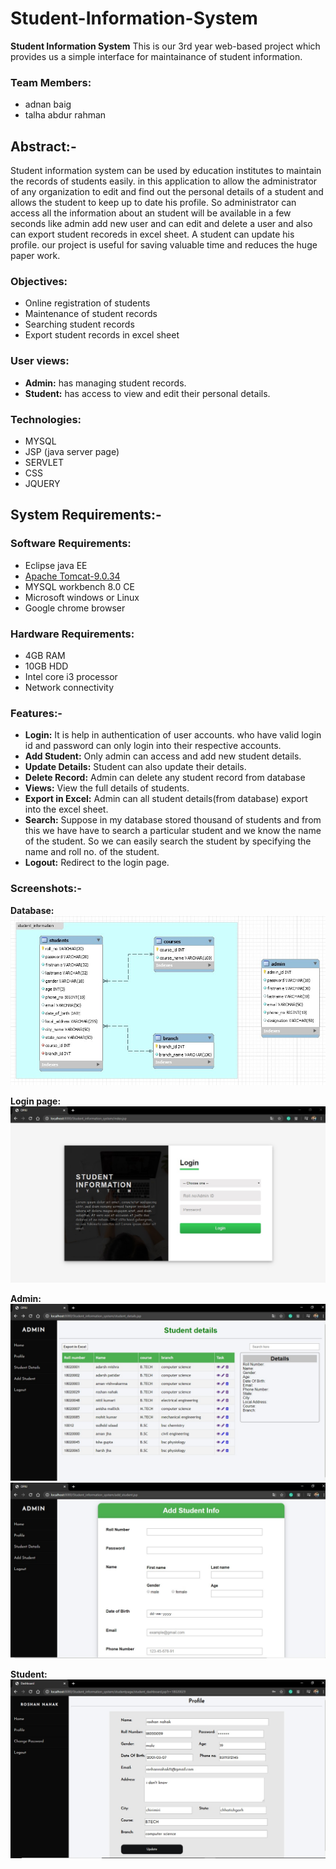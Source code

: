 # Student-Information-System
**Student Information System** This is our 3rd year web-based project which provides us a simple interface for maintainance of student information.

### Team Members:
  * adnan baig
  * talha abdur rahman

## Abstract:-
Student information system can be used by education institutes to maintain the records of students easily. in this application to allow the administrator of any organization to edit and find out the personal details of a student and allows the student to keep up to date his profile. So administrator can access all the information about an student will be available in a few seconds like admin add new user and can edit and delete a user and also can export student recoreds in excel sheet. A student can update his profile. our project is useful for saving valuable time and reduces the huge paper work. 

### Objectives:
  * Online registration of students
  * Maintenance of student records
  * Searching student records
  * Export student records in excel sheet
  
### User views:
  * **Admin:** has managing student records.
  * **Student:** has access to view and edit their personal details.
  
### Technologies:
  * MYSQL
  * JSP (java server page)
  * SERVLET
  * CSS
  * JQUERY
 
## System Requirements:-
### Software Requirements:
  * Eclipse java EE
  * [Apache Tomcat-9.0.34](https://tomcat.apache.org/download-90.cgi)
  * MYSQL workbench 8.0 CE
  * Microsoft windows or Linux
  * Google chrome browser
  
### Hardware Requirements:
  * 4GB RAM
  * 10GB HDD
  * Intel core i3 processor
  * Network connectivity
  
### Features:-
  * **Login:** It is help in authentication of user accounts. who have valid login id and password can only login into their respective accounts.
  * **Add Student:** Only admin can access and add new student details.
  * **Update Details:** Student can also update their details.
  * **Delete Record:** Admin can delete any student record from database
  * **Views:** View the full details of students.
  * **Export in Excel:** Admin can all student details(from database) export into the excel sheet.
  * **Search:** Suppose in my database stored thousand of students and from this we have have to search a particular student and we know the name of the student. So we can easily search the student by specifying the name and roll no. of the student.
  * **Logout:** Redirect to the login page.
  
### Screenshots:-
  **Database:**
  ![](https://github.com/Roshannahak/Student-Information-System/blob/master/DB_design/ER_diagram.jpg)
  
  **Login page:**
  ![](https://github.com/Roshannahak/Student-Information-System/blob/master/Screen_shots/login_page.jpg)
  
  **Admin:**
  ![](https://github.com/Roshannahak/Student-Information-System/blob/master/Screen_shots/detail_page.jpg)
  ![](https://github.com/Roshannahak/Student-Information-System/blob/master/Screen_shots/add_page.jpg)
  
  **Student:**
  ![](https://github.com/Roshannahak/Student-Information-System/blob/master/Screen_shots/stdprofile_page.jpg)

